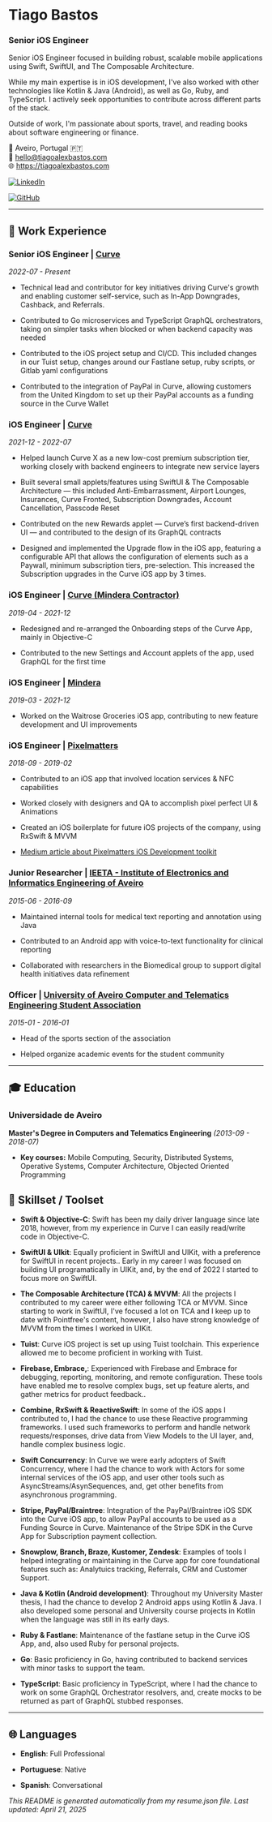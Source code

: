 # Tiago Bastos  
### Senior iOS Engineer  

Senior iOS Engineer focused in building robust, scalable mobile applications using Swift, SwiftUI, and The Composable Architecture.

While my main expertise is in iOS development, I've also worked with other technologies like Kotlin & Java (Android), as well as Go, Ruby, and TypeScript. I actively seek opportunities to contribute across different parts of the stack.

Outside of work, I'm passionate about sports, travel, and reading books about software engineering or finance.

📍 Aveiro, Portugal 🇵🇹  
📧 hello@tiagoalexbastos.com  
🌐 https://tiagoalexbastos.com  


[![LinkedIn](https://img.shields.io/badge/LinkedIn-tiagoalexbastos-blue)](https://www.linkedin.com/in/tiagoalexbastos)

[![GitHub](https://img.shields.io/badge/GitHub-tiagoalexbastos-blue)](https://github.com/tiagoalexbastos)


---

## 💼 Work Experience


### Senior iOS Engineer | [Curve](https://www.curve.com)
*2022-07 - Present*


- Technical lead and contributor for key initiatives driving Curve's growth and enabling customer self-service, such as In-App Downgrades, Cashback, and Referrals.

- Contributed to Go microservices and TypeScript GraphQL orchestrators, taking on simpler tasks when blocked or when backend capacity was needed

- Contributed to the iOS project setup and CI/CD. This included changes in our Tuist setup,  changes around our Fastlane setup, ruby scripts, or Gitlab yaml configurations

- Contributed to the integration of PayPal in Curve, allowing customers from the United Kingdom to set up their PayPal accounts as a funding source in the Curve Wallet



### iOS Engineer | [Curve](https://www.curve.com)
*2021-12 - 2022-07*


- Helped launch Curve X as a new low-cost premium subscription tier, working closely with backend engineers to integrate new service layers

- Built several small applets/features using SwiftUI & The Composable Architecture — this included Anti-Embarrassment, Airport Lounges, Insurances, Curve Fronted, Subscription Downgrades, Account Cancellation, Passcode Reset

- Contributed on the new Rewards applet — Curve’s first backend-driven UI — and contributed to the design of its GraphQL contracts

- Designed and implemented the Upgrade flow in the iOS app, featuring a configurable API that allows the configuration of elements such as a Paywall, minimum subscription tiers, pre-selection. This increased the Subscription upgrades in the Curve iOS app by 3 times.



### iOS Engineer | [Curve (Mindera Contractor)](https://www.curve.com)
*2019-04 - 2021-12*


- Redesigned and re-arranged the Onboarding steps of the Curve App, mainly in Objective-C

- Contributed to the new Settings and Account applets of the app, used GraphQL for the first time



### iOS Engineer | [Mindera](https://mindera.com)
*2019-03 - 2021-12*


- Worked on the Waitrose Groceries iOS app, contributing to new feature development and UI improvements



### iOS Engineer | [Pixelmatters](https://pixelmatters.com)
*2018-09 - 2019-02*


- Contributed to an iOS app that involved location services & NFC capabilities

- Worked closely with designers and QA to accomplish pixel perfect UI & Animations

- Created an iOS boilerplate for future iOS projects of the company, using RxSwift & MVVM

- [Medium article about Pixelmatters iOS Development toolkit](https://www.pixelmatters.com/blog/pixelmatters-ios-development-toolkit)



### Junior Researcher | [IEETA - Institute of Electronics and Informatics Engineering of Aveiro](https://www.ieeta.pt)
*2015-06 - 2016-09*


- Maintained internal tools for medical text reporting and annotation using Java

- Contributed to an Android app with voice-to-text functionality for clinical reporting

- Collaborated with researchers in the Biomedical group to support digital health initiatives data refinement



### Officer | [University of Aveiro Computer and Telematics Engineering Student Association](https://www.facebook.com/neect/about/)
*2015-01 - 2016-01*


- Head of the sports section of the association

- Helped organize academic events for the student community




---

## 🎓 Education


### Universidade de Aveiro
**Master's Degree in Computers and Telematics Engineering** *(2013-09 - 2018-07)*


- **Key courses:** Mobile Computing, Security, Distributed Systems, Operative Systems, Computer Architecture, Objected Oriented Programming



## 🔨 Skillset / Toolset


- **Swift & Objective-C**: Swift has been my daily driver language since late 2018, however, from my experience in Curve I can easily read/write code in Objective-C.

- **SwiftUI & UIkit**: Equally proficient in SwiftUI and UIKit, with a preference for SwiftUI in recent projects.. Early in my career I was focused on building UI programatically in UIKit, and, by the end of 2022 I started to focus more on SwiftUI.

- **The Composable Architecture (TCA) & MVVM**: All the projects I contributed to my career were either following TCA or MVVM. Since starting to work in SwiftUI, I've focused a lot on TCA and I keep up to date with Pointfree's content, however, I also have strong knowledge of MVVM from the times I worked in UIKit.

- **Tuist**: Curve iOS project is set up using Tuist toolchain. This experience allowed me to become proficient in working with Tuist.

- **Firebase, Embrace,**: Experienced with Firebase and Embrace for debugging, reporting, monitoring, and remote configuration. These tools have enabled me to resolve complex bugs, set up feature alerts, and gather metrics for product feedback..

- **Combine, RxSwift & ReactiveSwift**: In some of the iOS apps I contributed to, I had the chance to use these Reactive programming frameworks. I used such frameworks to perform and handle network requests/responses, drive data from View Models to the UI layer, and, handle complex business logic.

- **Swift Concurrency**: In Curve we were early adopters of Swift Concurrency, where I had the chance to work with Actors for some internal services of the iOS app, and user other tools such as AsyncStreams/AsynSequences, and, get other benefits from asynchronous programming.

- **Stripe, PayPal/Braintree**: Integration of the PayPal/Braintree iOS SDK into the Curve iOS app, to allow PayPal accounts to be used as a Funding Source in Curve. Maintenance of the Stripe SDK in the Curve App for Subscription payment collection.

- **Snowplow, Branch, Braze, Kustomer, Zendesk**: Examples of tools I helped integrating or maintaining in the Curve app for core foundational features such as: Analytuics tracking, Referrals, CRM and Customer Support.

- **Java & Kotlin (Android development)**: Throughout my University Master thesis, I had the chance to develop 2 Android apps using Kotlin & Java. I also developed some personal and University course projects in Kotlin when the language was still in its early days.

- **Ruby & Fastlane**: Maintenance of the fastlane setup in the Curve iOS App, and, also used Ruby for personal projects.

- **Go**: Basic proficiency in Go, having contributed to backend services with minor tasks to support the team.

- **TypeScript**: Basic proficiency in TypeScript, where I had the chance to work on some GraphQL Orchestrator resolvers, and, create mocks to be returned as part of GraphQL stubbed responses.


---

## 🌐 Languages


- **English**: Full Professional

- **Portuguese**: Native

- **Spanish**: Conversational


*This README is generated automatically from my resume.json file. Last updated: April 21, 2025*